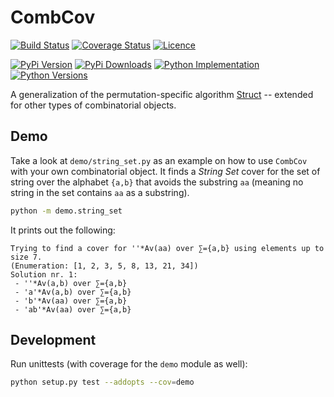 # CombCov

[![Build Status](https://img.shields.io/travis/PermutaTriangle/CombCov.svg?label=Linux%20CI&logo=travis&logoColor=white)](https://travis-ci.org/PermutaTriangle/CombCov)
[![Coverage Status](https://img.shields.io/coveralls/github/PermutaTriangle/CombCov.svg)](https://coveralls.io/github/PermutaTriangle/CombCov)
[![Licence](https://img.shields.io/github/license/PermutaTriangle/CombCov.svg)](https://raw.githubusercontent.com/PermutaTriangle/CombCov/master/LICENSE)

[![PyPi Version](https://img.shields.io/pypi/v/CombCov.svg)](https://pypi.org/project/CombCov/)
[![PyPi Downloads](https://img.shields.io/pypi/dm/CombCov.svg)](https://pypi.org/project/CombCov/)
[![Python Implementation](https://img.shields.io/pypi/implementation/CombCov.svg)](https://pypi.org/project/CombCov/)
[![Python Versions](https://img.shields.io/pypi/pyversions/CombCov.svg)](https://pypi.org/project/CombCov/)

A generalization of the permutation-specific algorithm [Struct](https://github.com/PermutaTriangle/PermStruct) -- 
extended for other types of combinatorial objects.


## Demo

Take a look at `demo/string_set.py` as an example on how to use `CombCov` with
your own combinatorial object. It finds a _String Set_ cover for the set of
string over the alphabet `{a,b}` that avoids the substring `aa` (meaning no
string in the set contains `aa` as a substring).

```bash
python -m demo.string_set
```

It prints out the following:

```text
Trying to find a cover for ''*Av(aa) over ∑={a,b} using elements up to size 7.
(Enumeration: [1, 2, 3, 5, 8, 13, 21, 34])
Solution nr. 1:
 - ''*Av(a,b) over ∑={a,b}
 - 'a'*Av(a,b) over ∑={a,b}
 - 'b'*Av(aa) over ∑={a,b}
 - 'ab'*Av(aa) over ∑={a,b}
```


## Development

Run unittests (with coverage for the `demo` module as well):

```bash
python setup.py test --addopts --cov=demo
```
